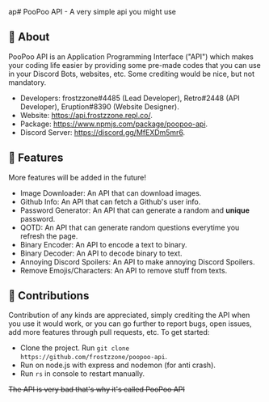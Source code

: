 ap# PooPoo API - A very simple api you might use

## 🚩 About
PooPoo API is an Application Programming Interface ("API") which makes your coding life easier by providing some pre-made codes that you can use in your Discord Bots, websites, etc. Some crediting would be nice, but not mandatory.
* Developers: frostzzone#4485 (Lead Developer), Retro#2448 (API Developer), Eruption#8390 (Website Designer).
* Website: https://api.frostzzone.repl.co/.
* Package: https://www.npmjs.com/package/poopoo-api.
* Discord Server: https://discord.gg/MfEXDm5mr6.

## 🔎 Features
More features will be added in the future!
* Image Downloader: An API that can download images.
* Github Info: An API that can fetch a Github's user info.
* Password Generator: An API that can generate a random and **unique** password.
* QOTD: An API that can generate random questions everytime you refresh the page.
* Binary Encoder: An API to encode a text to binary.
* Binary Decoder: An API to decode binary to text.
* Annoying Discord Spoilers: An API to make annoying Discord Spoilers.
* Remove Emojis/Characters: An API to remove stuff from texts.

## 🔨 Contributions
Contribution of any kinds are appreciated, simply crediting the API when you use it would work, or you can go further to report bugs, open issues, add more features through pull requests, etc. To get started:
* Clone the project. Run `git clone https://github.com/frostzzone/poopoo-api`.
* Run on node.js with express and nodemon (for anti crash).
* Run `rs` in console to restart manually.

~~The API is very bad that's why it's called PooPoo API~~
